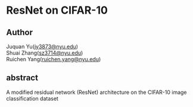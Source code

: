 # ResNet on CIFAR-10
## Author
Juquan Yu(jy3873@nyu.edu)  
Shuai Zhang(sz3714@nyu.edu)  
Ruichen Yang(ruichen.yang@nyu.edu)  
## abstract
A modified residual network (ResNet) architecture on the CIFAR-10 image classification dataset
